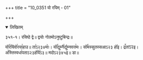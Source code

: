 +++
title = "10_0351 यो रयिम् - 01"

+++
<details open><summary>लिखितम्</summary>

३५१-१। रयिष्ठे द्वे॥ द्वयोः गोतमोऽनुष्टुबिन्द्रः॥

यो꣥꣯रयिंवो꣯रया꣯हाउ॥ ता꣣ऽ२३४माः꣥। यो꣡꣯द्युम्नै꣯र्द्युम्नवत्त꣢मः। सो꣡꣯मस्सुतस्सआऽ२३ हो꣡इ। द्र꣪ताऽ᳒२᳒इ। अ꣡स्तिस्वधा꣯पताऽ२३हो꣡ये꣢ऽ३॥ मदोऽ२३४५इ॥ डा॥
</details>